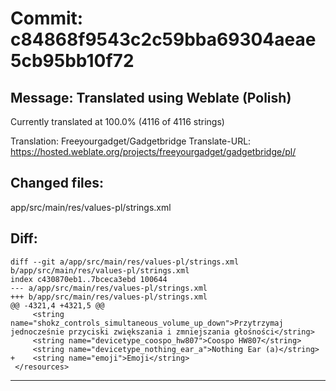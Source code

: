 # Commit: c84868f9543c2c59bba69304aeae5cb95bb10f72
## Message: Translated using Weblate (Polish)

Currently translated at 100.0% (4116 of 4116 strings)

Translation: Freeyourgadget/Gadgetbridge
Translate-URL: https://hosted.weblate.org/projects/freeyourgadget/gadgetbridge/pl/
## Changed files:
app/src/main/res/values-pl/strings.xml

## Diff:
```
diff --git a/app/src/main/res/values-pl/strings.xml b/app/src/main/res/values-pl/strings.xml
index c430870eb1..7bceca3ebd 100644
--- a/app/src/main/res/values-pl/strings.xml
+++ b/app/src/main/res/values-pl/strings.xml
@@ -4321,4 +4321,5 @@
     <string name="shokz_controls_simultaneous_volume_up_down">Przytrzymaj jednocześnie przyciski zwiększania i zmniejszania głośności</string>
     <string name="devicetype_coospo_hw807">Coospo HW807</string>
     <string name="devicetype_nothing_ear_a">Nothing Ear (a)</string>
+    <string name="emoji">Emoji</string>
 </resources>
```
-----------------------------------
